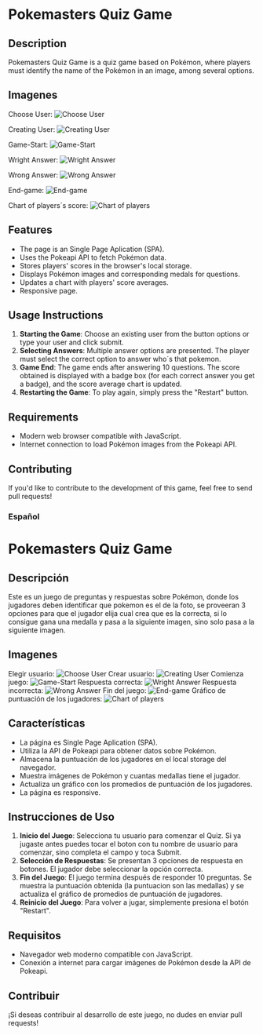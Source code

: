# Pokemasters Quiz Game

## Description

Pokemasters Quiz Game is a quiz game based on Pokémon, where players must identify the name of the Pokémon in an image, among several options.

## Imagenes
Choose User:
![Choose User](https://github.com/SebasBarrientos/PokeQuiz/assets/117609894/efe3e041-6c12-4d9f-a946-2623ea5edeb8)


Creating User:
![Creating User](https://github.com/SebasBarrientos/PokeQuiz/assets/117609894/61090c37-fea5-430f-9250-d97fed9dcd94)


Game-Start:
![Game-Start](https://github.com/SebasBarrientos/PokeQuiz/assets/117609894/5b7ac8b1-86d5-49b0-9839-db13f512f0b8)


Wright Answer:
![Wright Answer](https://github.com/SebasBarrientos/PokeQuiz/assets/117609894/9e2c6ff6-1c0a-4072-8852-6ffd76292e20)


Wrong Answer:
![Wrong Answer](https://github.com/SebasBarrientos/PokeQuiz/assets/117609894/0c2d94b7-8e41-4492-bb3d-baec86e8cd4c)


End-game:
![End-game](https://github.com/SebasBarrientos/PokeQuiz/assets/117609894/da5115bc-099b-43a5-a725-769ce8e6ff57)


Chart of players´s score:
![Chart of players](https://github.com/SebasBarrientos/PokeQuiz/assets/117609894/c07c5c5c-0914-44cf-a3b3-6ca8575c1d2e)


## Features

- The page is an Single Page Aplication (SPA).
- Uses the Pokeapi API to fetch Pokémon data.
- Stores players' scores in the browser's local storage.
- Displays Pokémon images and corresponding medals for questions.
- Updates a chart with players' score averages.
- Responsive page.

## Usage Instructions

1. **Starting the Game**: Choose an existing user from the button options or type your user and click submit.
2. **Selecting Answers**: Multiple answer options are presented. The player must select the correct option to answer who´s that pokemon.
3. **Game End**: The game ends after answering 10 questions. The score obtained is displayed with a badge box (for each correct answer you get a badge), and the score average chart is updated.
4. **Restarting the Game**: To play again, simply press the "Restart" button.

## Requirements

- Modern web browser compatible with JavaScript.
- Internet connection to load Pokémon images from the Pokeapi API.

## Contributing

If you'd like to contribute to the development of this game, feel free to send pull requests!




### 
### Español

# Pokemasters Quiz Game

## Descripción

Este es un juego de preguntas y respuestas sobre Pokémon, donde los jugadores deben identificar que pokemon es el de la foto, se proveeran 3 opciones para que el jugador elija cual crea que es la correcta, si lo consigue gana una medalla y pasa a la siguiente imagen, sino solo pasa a la siguiente imagen.

## Imagenes
Elegir usuario:
![Choose User](https://github.com/SebasBarrientos/PokeQuiz/assets/117609894/5792a9c7-7d09-4187-abbd-fdae326665d5)
Crear usuario:
![Creating User](https://github.com/SebasBarrientos/PokeQuiz/assets/117609894/e305e6b8-e927-46b7-8104-2ee788a7ff39)
Comienza juego:
![Game-Start](https://github.com/SebasBarrientos/PokeQuiz/assets/117609894/a982053a-21a6-49ef-8cab-dd45135d58d8)
Respuesta correcta:
![Wright Answer](https://github.com/SebasBarrientos/PokeQuiz/assets/117609894/93468cb6-a542-4962-8872-ce9e2e3b2a69)
Respuesta incorrecta:
![Wrong Answer](https://github.com/SebasBarrientos/PokeQuiz/assets/117609894/557fec24-e8e5-4341-af82-6dd45505af9f)
Fin del juego:
![End-game](https://github.com/SebasBarrientos/PokeQuiz/assets/117609894/b8a3e31f-efa6-4499-846e-1b5ea5870203)
Gráfico de puntuación de los jugadores:
![Chart of players](https://github.com/SebasBarrientos/PokeQuiz/assets/117609894/1efa490a-8e90-40f2-9541-4b913a4aa781)


## Características

- La página es Single Page Aplication (SPA).
- Utiliza la API de Pokeapi para obtener datos sobre Pokémon.
- Almacena la puntuación de los jugadores en el local storage del navegador.
- Muestra imágenes de Pokémon y cuantas medallas tiene el jugador.
- Actualiza un gráfico con los promedios de puntuación de los jugadores.
- La página es responsive.

## Instrucciones de Uso

1. **Inicio del Juego**: Selecciona tu usuario para comenzar el Quiz. Si ya jugaste antes puedes tocar el boton con tu nombre de usuario para comenzar, sino completa el campo y toca Submit.
2. **Selección de Respuestas**: Se presentan 3 opciones de respuesta en botones. El jugador debe seleccionar la opción correcta.
3. **Fin del Juego**: El juego termina después de responder 10 preguntas. Se muestra la puntuación obtenida (la puntuacion son las medallas) y se actualiza el gráfico de promedios de puntuación de jugadores.
4. **Reinicio del Juego**: Para volver a jugar, simplemente presiona el botón "Restart".

## Requisitos

- Navegador web moderno compatible con JavaScript.
- Conexión a internet para cargar imágenes de Pokémon desde la API de Pokeapi.

## Contribuir

¡Si deseas contribuir al desarrollo de este juego, no dudes en enviar pull requests!
